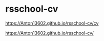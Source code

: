 # rsschool-cv

https://Anton13602.github.io/rsschool-cv/cv

https://Anton13602.github.io/rsschool-cv/